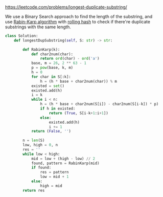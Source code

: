 <https://leetcode.com/problems/longest-duplicate-substring/>

We use a Binary Search approach to find the length of the substring, and use [Rabin-Karp algorithm](https://en.wikipedia.org/wiki/Rabin%E2%80%93Karp_algorithm) with [rolling hash](https://en.wikipedia.org/wiki/Rolling_hash) to check if there're duplicate substrings with the same length.

```python
class Solution:
    def longestDupSubstring(self, S: str) -> str:
        
        def RabinKarp(k):        
            def char2num(char):
                return ord(char) - ord('a')  
            base, m = 26, 2 ** 63 - 1
            p = pow(base, k, m)
            h = 0
            for char in S[:k]:
                h = (h * base + char2num(char)) % m
            existed = set()
            existed.add(h)
            i = k
            while i < n:
                h = (h * base + char2num(S[i]) - char2num(S[i-k]) * p) % m
                if h in existed:
                    return (True, S[i-k+1:i+1])
                else:
                    existed.add(h)
                    i += 1
            return (False, '')
        
        n = len(S)
        low, high = 0, n
        res = ''
        while low < high:
            mid = low + (high - low) // 2
            found, pattern = RabinKarp(mid)
            if found:
                res = pattern
                low = mid + 1
            else:
                high = mid
        return res
```



